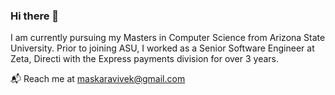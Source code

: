 ### Hi there 👋

I am currently pursuing my Masters in Computer Science from Arizona State University. Prior to joining ASU, I worked as a Senior Software Engineer at Zeta, Directi with the Express payments division for over 3 years.

📬  Reach me at [maskaravivek@gmail.com](mailto:maskaravivek@gmail.com)
